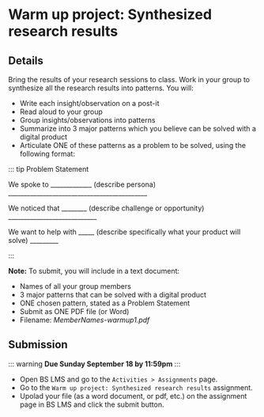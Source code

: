 # Warm up project: Synthesized research results 

## Details

Bring the results of your research sessions to class. Work in your group to synthesize all the research results into patterns.
You will:

- Write each insight/observation on a post-it
- Read aloud to your group
- Group insights/observations into patterns
- Summarize into 3 major patterns which you believe can be solved with a digital product
- Articulate ONE of these patterns as a problem to be solved, using the following format:

::: tip Problem Statement

We spoke to _____________ (describe persona) ____________________________________________

We noticed that ________ (describe challenge or opportunity) ____________________________

We want to help with _____ (describe specifically what your product will solve) _________

::: 


**Note:** To submit, you will include in a text document:

- Names of all your group members
- 3 major patterns that can be solved with a digital product
- ONE chosen pattern, stated as a Problem Statement
- Submit as ONE PDF file (or Word)
- Filename: _MemberNames-warmup1.pdf_


## Submission

::: warning
**Due Sunday September 18 by 11:59pm**
:::

- Open BS LMS and go to the `Activities > Assignments` page.
- Go to the `Warm up project: Synthesized research results` assignment.
- Upolad your file (as a word document, or pdf, etc.) on the assignment page in BS LMS and click the submit button.

